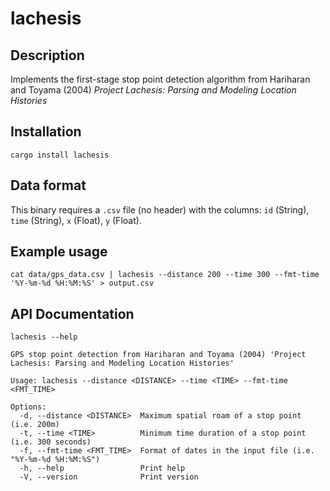 # lachesis

## Description

Implements the first-stage stop point detection algorithm from Hariharan and Toyama (2004) *Project Lachesis: Parsing and Modeling Location Histories*

## Installation

```
cargo install lachesis  
```

## Data format

This binary requires a `.csv` file (no header) with the columns: `id` (String), `time` (String), `x` (Float), `y` (Float).

## Example usage

``` {shell}
cat data/gps_data.csv | lachesis --distance 200 --time 300 --fmt-time '%Y-%m-%d %H:%M:%S' > output.csv
```

## API Documentation

```
lachesis --help
```

```
GPS stop point detection from Hariharan and Toyama (2004) 'Project Lachesis: Parsing and Modeling Location Histories'

Usage: lachesis --distance <DISTANCE> --time <TIME> --fmt-time <FMT_TIME>

Options:
  -d, --distance <DISTANCE>  Maximum spatial roam of a stop point (i.e. 200m)
  -t, --time <TIME>          Minimum time duration of a stop point (i.e. 300 seconds)
  -f, --fmt-time <FMT_TIME>  Format of dates in the input file (i.e. "%Y-%m-%d %H:%M:%S")
  -h, --help                 Print help
  -V, --version              Print version
```
